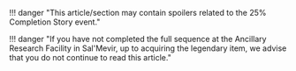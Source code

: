!!! danger "This article/section may contain spoilers related to the 25% Completion Story event." 

!!! danger "If you have not completed the full sequence at the Ancillary Research Facility in Sal'Mevir, up to acquiring the legendary item, we advise that you do not continue to read this article."
